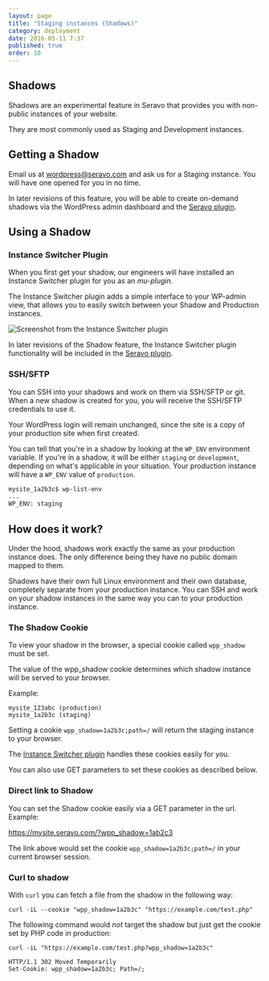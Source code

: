 ```yaml
---
layout: page
title: "Staging instances (Shadows)"
category: deployment
date: 2016-05-11 7:37
published: true
order: 10
---
```


## Shadows

Shadows are an experimental feature in Seravo that provides you with non-public instances of your website.

They are most commonly used as Staging and Development instances.

## Getting a Shadow

Email us at [wordpress@seravo.com](mailto:wordpress@seravo.com) and ask us for a Staging instance. You will have one opened for you in no time.

In later revisions of this feature, you will be able to create on-demand shadows via the WordPress admin dashboard and the [Seravo plugin](/configuration/seravo-plugin/).

## Using a Shadow

### Instance Switcher Plugin

When you first get your shadow, our engineers will have installed an Instance Switcher plugin for you as an *mu-plugin*.

The Instance Switcher plugin adds a simple interface to your WP-admin view, that allows you to easily switch between your Shadow and Production instances.

![Screenshot from the Instance Switcher plugin]({{site.baseurl}}/images/instance-switcher.png)

In later revisions of the Shadow feature, the Instance Switcher plugin functionality will be included in the [Seravo plugin](/configuration/seravo-plugin/).

### SSH/SFTP

You can SSH into your shadows and work on them via SSH/SFTP or git. When a new shadow is created for you, you will receive the SSH/SFTP credentials to use it.

Your WordPress login will remain unchanged, since the site is a copy of your production site when first created.

You can tell that you're in a shadow by looking at the `WP_ENV` environment variable. If you're in a shadow, it will be either `staging` or `development`, depending on what's applicable in your situation. Your production instance will have a `WP_ENV` value of `production`.

```bash
mysite_1a2b3c$ wp-list-env
...
WP_ENV: staging
```

## How does it work?

Under the hood, shadows work exactly the same as your production instance does. The only difference being they have no public domain mapped to them.

Shadows have their own full Linux environment and their own database, completely separate from your production instance. You can SSH and work on your shadow instances in the same way you can to your production instance.

### The Shadow Cookie

To view your shadow in the browser, a special cookie called `wpp_shadow` must be set.

The value of the wpp_shadow cookie determines which shadow instance will be served to your browser.

Example:

```
mysite_123abc (production)
mysite_1a2b3c (staging)
```

Setting a cookie `wpp_shadow=1a2b3c;path=/` will return the staging instance to your browser.

The [Instance Switcher plugin](https://github.com/Seravo/seravo-instance-switcher) handles these cookies easily for you.

You can also use GET parameters to set these cookies as described below.

### Direct link to Shadow

You can set the Shadow cookie easily via a GET parameter in the url. Example:

https://mysite.seravo.com/?wpp_shadow=1ab2c3

The link above would set the cookie `wpp_shadow=1a2b3c;path=/` in your current browser session.

### Curl to shadow

With `curl` you can fetch a file from the shadow in the following way:

```
curl -iL --cookie "wpp_shadow=1a2b3c" "https://example.com/test.php"
```

The following command would *not* target the shadow but just get the cookie set by PHP code in production:

```
curl -iL "https://example.com/test.php?wpp_shadow=1a2b3c"

HTTP/1.1 302 Moved Temporarily
Set-Cookie: wpp_shadow=1a2b3c; Path=/;
```
